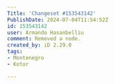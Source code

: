 ```yaml
---
Title: 'Changeset #153543142'
PublishDate: 2024-07-04T11:54:52Z
id: 153543142
user: Armando Hasanbelliu
comment: Removed a node.
created_by: iD 2.29.0
tags:
- Montenegro
- Kotor

---
```

